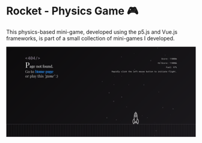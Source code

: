 # Rocket - Physics Game 🎮 

This physics-based mini-game, developed using the p5.js and Vue.js frameworks, is part of a small collection of mini-games I developed.

<a href="https://jkalbasri.github.io/rocket-game/" align="center">
  <picture>
    <source media="(prefers-color-scheme: dark)" srcset="readme.png">
    <img alt="READMEs Screenshot" src="readme.png">
  </picture>
</a>




